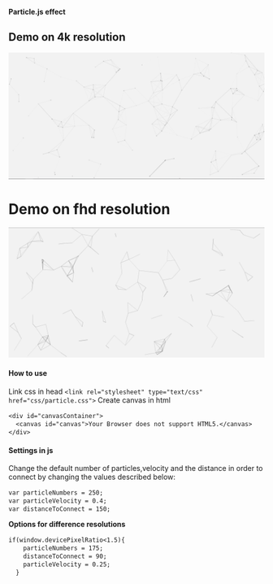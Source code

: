 **Particle.js effect**


## Demo on 4k resolution 

![4k](https://raw.githubusercontent.com/PrayingDMantis/Particles.js-effect/master/demo/asset/imgs/4k-particle-effect.png)

# Demo on fhd resolution
![4k](https://raw.githubusercontent.com/PrayingDMantis/Particles.js-effect/master/demo/asset/imgs/fhd-particle-effect.png)

#### How to use
Link css in head ```<link rel="stylesheet" type="text/css" href="css/particle.css">```
Create canvas in html 
```
<div id="canvasContainer">
  <canvas id="canvas">Your Browser does not support HTML5.</canvas>
</div>
```
#### Settings in js

Change the default number of particles,velocity and the distance in order to connect by changing the values described below:

``` 
var particleNumbers = 250;
var particleVelocity = 0.4;
var distanceToConnect = 150;
```
**Options for difference resolutions**
```
if(window.devicePixelRatio<1.5){
    particleNumbers = 175;
    distanceToConnect = 90;
    particleVelocity = 0.25;
  }
 ```
